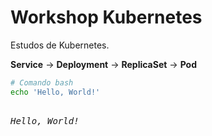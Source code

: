 # Workshop Kubernetes

Estudos de Kubernetes.


**Service** &rarr; **Deployment** &rarr; **ReplicaSet** &rarr; **Pod**

```bash
# Comando bash
echo 'Hello, World!'
```

<pre><i>
Hello, World!
</i></pre>
